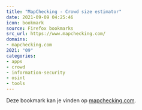 ```yaml
---
title: "MapChecking - Crowd size estimator"
date: 2021-09-09 04:25:46
icon: bookmark
source: Firefox bookmarks
src_url: https://www.mapchecking.com/
domains:
- mapchecking.com
2021: "09"
categories:
- apps
- crowd
- information-security
- osint
- tools
---
```

Deze bookmark kan je vinden op [mapchecking.com](https://www.mapchecking.com/).
